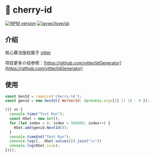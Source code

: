 <!--
 * @Description: 
 * @author: bubao
 * @Date: 2021-06-07 14:44:04
 * @LastEditors: bubao
 * @LastEditTime: 2021-06-29 13:24:12
-->

# 🌸 cherry-id

[![NPM version](https://img.shields.io/npm/v/cherry-id.svg)](https://www.npmjs.com/package/cherry-id) [![jaywcjlove/sb](https://jaywcjlove.github.io/sb/lang/english.svg)](README.md)

## 介绍

核心算法版权属于 [yitter](https://github.com/yitter)

项目更多介绍参照：[https://github.com/yitter/IdGenerator](https://github.com/yitter/IdGenerator)

## 使用

```js
const GenId = require('cherry-id');
const genid = new GenId({ WorkerId: (process.argv[2] || 1) - 0 });

(() => {
  console.time("Test Run");
  const HSet = new Set();
  for (let index = 0; index < 500000; index++) {
    HSet.add(genid.NextId());
  }
  console.timeEnd("Test Run");
  console.log([...HSet.values()].join("\n"))
  console.log(HSet.size);
})();
```
